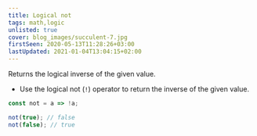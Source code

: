 ```yaml
---
title: Logical not
tags: math,logic
unlisted: true
cover: blog_images/succulent-7.jpg
firstSeen: 2020-05-13T11:28:26+03:00
lastUpdated: 2021-01-04T13:04:15+02:00
---
```


Returns the logical inverse of the given value.

- Use the logical not (`!`) operator to return the inverse of the given value.

```js
const not = a => !a;
```

```js
not(true); // false
not(false); // true
```
